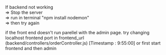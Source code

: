If backend not working <br>
=> Stop the server <br>
=> run in terminal "npm install nodemon" <br>
=> then try again

if the front end doesn't run parellel with the admin page. try changing localhost frontend port in frontend_url (backend/controllers/orderController.js) [Timestamp : 9:55:00] or first start frontend and then admin
